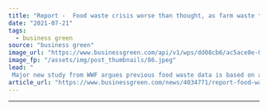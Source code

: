```yaml
---
title: "Report -  Food waste crisis worse than thought, as farm waste tops one billion tonnes"
date: "2021-07-21"
tags: 
  - business green
source: "business green"
image_url: "https://www.businessgreen.com/api/v1/wps/dd08cb6/ac5ace0e-0207-4d53-9fff-38e4089c9707/2/farming-tractor-crops-185x114.jpeg"
image_fp: "/assets/img/post_thumbnails/86.jpeg"
lead: "
 Major new study from WWF argues previous food waste data is based on a major underestimate, thanks to huge amounts of food lost before it leaves the farm ..."
article_url: "https://www.businessgreen.com/news/4034771/report-food-waste-crisis-worse-farm-waste-tops-billion-tonnes"
---
```


---
